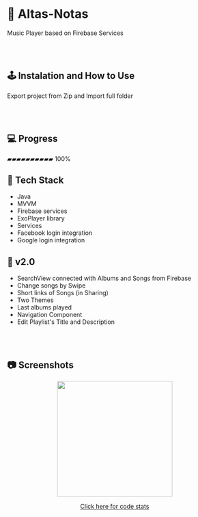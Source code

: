 # 🎵  Altas-Notas
Music Player based on Firebase Services


<br /><br/>
## 🕹️ Instalation and How to Use
Export project from Zip and Import full folder


<br /><br/>


## 💻 Progress

▰▰▰▰▰▰▰▰▰▰ 100%


## 👾 Tech Stack
* Java
* MVVM
* Firebase services
* ExoPlayer library
* Services
* Facebook login integration 
* Google login integration 


## 🚀 v2.0
* SearchView connected with Albums and Songs from Firebase
* Change songs by Swipe
* Short links of Songs (in Sharing)
* Two Themes
* Last albums played
* Navigation Component
* Edit Playlist's Title and Description

<br /><br/>
## 📷 Screenshots

<p align="center">
<img src="gif.gif" width="270px">
</p>

<p align="center">
<a href="https://api.codetabs.com/v1/loc?github=polonez-byte-112/Altas-Notas">Click here for code stats</a>
</p>
